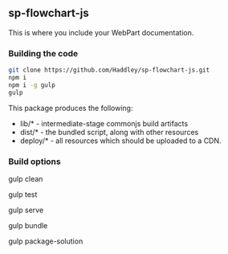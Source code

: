 ## sp-flowchart-js

This is where you include your WebPart documentation.

### Building the code

```bash
git clone https://github.com/Haddley/sp-flowchart-js.git
npm i
npm i -g gulp
gulp
```

This package produces the following:

* lib/* - intermediate-stage commonjs build artifacts
* dist/* - the bundled script, along with other resources
* deploy/* - all resources which should be uploaded to a CDN.

### Build options

gulp clean

gulp test

gulp serve

gulp bundle

gulp package-solution

